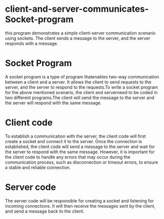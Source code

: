 # client-and-server-communicates-Socket-program
this program demonstrates a simple client-server communication scenario using sockets. The client sends a message to the server, and the server responds with a message.

# Socket Program
A socket program is a type of program thatenables two-way communication between a client and a server. It allows the client to send requests to the server, and the server to respond to the requests.To write a socket program for the above mentioned scenario, the client and serverneed to be coded in two different programs.The client will send the message to the server and the server will respond with the same message.

# Client code
To establish a communication with the server, the client code will first create a socket and connect it to the server. Once the connection is established, the client code will send a message to the server and wait for the server to respond with the same message. However, it is important for the client code to handle any errors that may occur during the communication process, such as disconnection or timeout errors, to ensure a stable and reliable connection.

# Server code
The server code will be responsible for creating a socket and listening for incoming connections. It will then receive the messages sent by the client, and send a message back to the client. 
